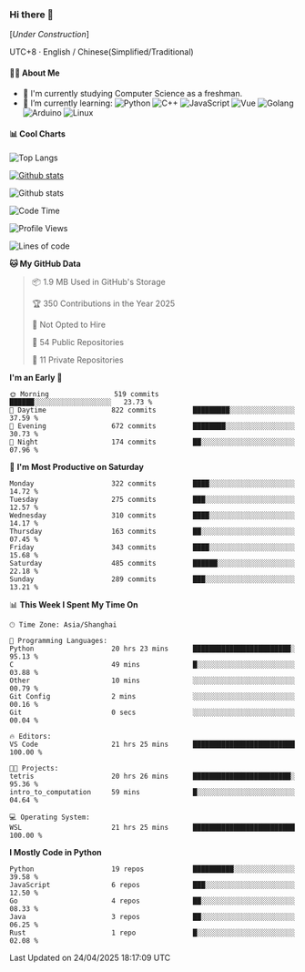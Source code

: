 ### Hi there 👋

\[*Under Construction*\]

UTC+8 · English / Chinese(Simplified/Traditional)

<!--
**NoNormalCreeper/NoNormalCreeper** is a ✨ _special_ ✨ repository because its `README.md` (this file) appears on your GitHub profile.

Here are some ideas to get you started:

- 🔭 I’m currently working on ...
- 🌱 I’m currently learning ...
- 👯 I’m looking to collaborate on ...
- 🤔 I’m looking for help with ...
- 💬 Ask me about ...
- 📫 How to reach me: ...
- 😄 Pronouns: ...
- ⚡ Fun fact: ...
-->

#### 👩‍💻 About Me

- 🏫 I'm currently studying Computer Science as a freshman.
- 🌱 I’m currently learning: 
![Python](https://img.shields.io/badge/-Python-blue?style=flat-square&logo=Python&logoColor=fff)
![C++](https://img.shields.io/badge/-C%2B%2B-00599C?style=flat-square&logo=C%2B%2B&logoColor=fff)
![JavaScript](https://img.shields.io/badge/-JavaScript-ffca18?style=flat-square&logo=JavaScript&logoColor=fff)
![Vue](https://img.shields.io/badge/-Vue-4FC08D?style=flat-square&logo=Vue.js&logoColor=fff)
![Golang](https://img.shields.io/badge/-Go-007d9c?style=flat-square&logo=Go&logoColor=fff)
![Arduino](https://img.shields.io/badge/-Arduino-00979D?style=flat-square&logo=Arduino&logoColor=fff)
![Linux](https://img.shields.io/badge/-Linux-FCC624?style=flat-square&logo=Linux&logoColor=fff)

#### 📊 Cool Charts

![Top Langs](https://readme-stats-zeta-six.vercel.app/api/top-langs/?username=NoNormalCreeper&layout=compact)

[![Github stats](https://readme-stats-zeta-six.vercel.app/api?username=NoNormalCreeper&show=reviews,discussions_started,discussions_answered,prs_merged,prs_merged_percentage)](https://github.com/anuraghazra/github-readme-stats)

![Github stats](https://github-profile-trophy.vercel.app/?username=NoNormalCreeper)


<!--START_SECTION:waka-->
![Code Time](http://img.shields.io/badge/Code%20Time-419%20hrs%2052%20mins-blue)

![Profile Views](http://img.shields.io/badge/Profile%20Views-2-blue)

![Lines of code](https://img.shields.io/badge/From%20Hello%20World%20I%27ve%20Written-3.0%20million%20lines%20of%20code-blue)

**🐱 My GitHub Data** 

> 📦 1.9 MB Used in GitHub's Storage 
 > 
> 🏆 350 Contributions in the Year 2025
 > 
> 🚫 Not Opted to Hire
 > 
> 📜 54 Public Repositories 
 > 
> 🔑 11 Private Repositories 
 > 
**I'm an Early 🐤** 

```text
🌞 Morning                519 commits         ██████░░░░░░░░░░░░░░░░░░░   23.73 % 
🌆 Daytime                822 commits         █████████░░░░░░░░░░░░░░░░   37.59 % 
🌃 Evening                672 commits         ████████░░░░░░░░░░░░░░░░░   30.73 % 
🌙 Night                  174 commits         ██░░░░░░░░░░░░░░░░░░░░░░░   07.96 % 
```
📅 **I'm Most Productive on Saturday** 

```text
Monday                   322 commits         ████░░░░░░░░░░░░░░░░░░░░░   14.72 % 
Tuesday                  275 commits         ███░░░░░░░░░░░░░░░░░░░░░░   12.57 % 
Wednesday                310 commits         ████░░░░░░░░░░░░░░░░░░░░░   14.17 % 
Thursday                 163 commits         ██░░░░░░░░░░░░░░░░░░░░░░░   07.45 % 
Friday                   343 commits         ████░░░░░░░░░░░░░░░░░░░░░   15.68 % 
Saturday                 485 commits         ██████░░░░░░░░░░░░░░░░░░░   22.18 % 
Sunday                   289 commits         ███░░░░░░░░░░░░░░░░░░░░░░   13.21 % 
```


📊 **This Week I Spent My Time On** 

```text
🕑︎ Time Zone: Asia/Shanghai

💬 Programming Languages: 
Python                   20 hrs 23 mins      ████████████████████████░   95.13 % 
C                        49 mins             █░░░░░░░░░░░░░░░░░░░░░░░░   03.88 % 
Other                    10 mins             ░░░░░░░░░░░░░░░░░░░░░░░░░   00.79 % 
Git Config               2 mins              ░░░░░░░░░░░░░░░░░░░░░░░░░   00.16 % 
Git                      0 secs              ░░░░░░░░░░░░░░░░░░░░░░░░░   00.04 % 

🔥 Editors: 
VS Code                  21 hrs 25 mins      █████████████████████████   100.00 % 

🐱‍💻 Projects: 
tetris                   20 hrs 26 mins      ████████████████████████░   95.36 % 
intro_to_computation     59 mins             █░░░░░░░░░░░░░░░░░░░░░░░░   04.64 % 

💻 Operating System: 
WSL                      21 hrs 25 mins      █████████████████████████   100.00 % 
```

**I Mostly Code in Python** 

```text
Python                   19 repos            ██████████░░░░░░░░░░░░░░░   39.58 % 
JavaScript               6 repos             ███░░░░░░░░░░░░░░░░░░░░░░   12.50 % 
Go                       4 repos             ██░░░░░░░░░░░░░░░░░░░░░░░   08.33 % 
Java                     3 repos             ██░░░░░░░░░░░░░░░░░░░░░░░   06.25 % 
Rust                     1 repo              █░░░░░░░░░░░░░░░░░░░░░░░░   02.08 % 
```




 Last Updated on 24/04/2025 18:17:09 UTC
<!--END_SECTION:waka-->

